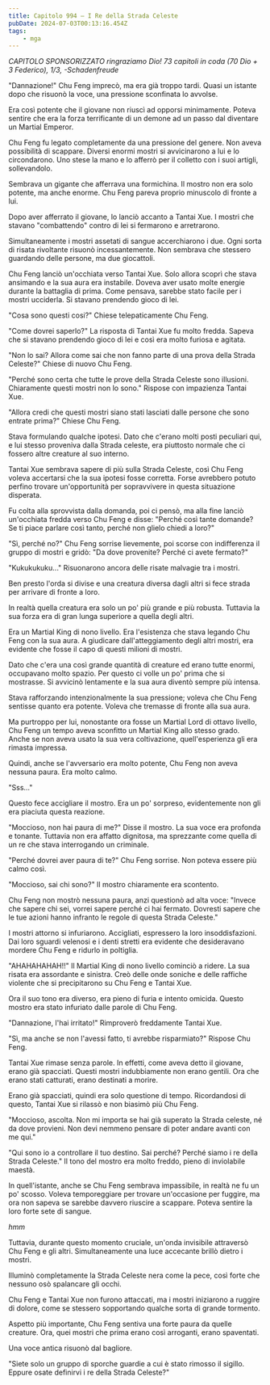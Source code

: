 ```yaml
---
title: Capitolo 994 – I Re della Strada Celeste
pubDate: 2024-07-03T00:13:16.454Z
tags:
    - mga
---
```



<em>CAPITOLO SPONSORIZZATO ringraziamo Dio!
73 capitoli in coda (70 Dio + 3 Federico), 1/3,
-Schadenfreude</em>


"Dannazione!" Chu Feng imprecò, ma era già troppo tardi. Quasi un istante dopo che risuonò la voce, una pressione sconfinata lo avvolse.


Era così potente che il giovane non riuscì ad opporsi minimamente. Poteva sentire che era la forza terrificante di un demone ad un passo dal diventare un Martial Emperor.


Chu Feng fu legato completamente da una pressione del genere. Non aveva possibilità di scappare. Diversi enormi mostri si avvicinarono a lui e lo circondarono. Uno stese la mano e lo afferrò per il colletto con i suoi artigli, sollevandolo.


Sembrava un gigante che afferrava una formichina. Il mostro non era solo potente, ma anche enorme. Chu Feng pareva proprio minuscolo di fronte a lui.


Dopo aver afferrato il giovane, lo lanciò accanto a Tantai Xue. I mostri che stavano "combattendo" contro di lei si fermarono e arretrarono.


Simultaneamente i mostri assetati di sangue accerchiarono i due. Ogni sorta di risata rivoltante risuonò incessantemente. Non sembrava che stessero guardando delle persone, ma due giocattoli.


Chu Feng lanciò un'occhiata verso Tantai Xue. Solo allora scoprì che stava ansimando e la sua aura era instabile. Doveva aver usato molte energie durante la battaglia di prima. Come pensava, sarebbe stato facile per i mostri ucciderla. Si stavano prendendo gioco di lei.


"Cosa sono questi cosi?" Chiese telepaticamente Chu Feng.


"Come dovrei saperlo?" La risposta di Tantai Xue fu molto fredda. Sapeva che si stavano prendendo gioco di lei e così era molto furiosa e agitata.


"Non lo sai? Allora come sai che non fanno parte di una prova della Strada Celeste?" Chiese di nuovo Chu Feng.


"Perché sono certa che tutte le prove della Strada Celeste sono illusioni. Chiaramente questi mostri non lo sono." Rispose con impazienza Tantai Xue.


"Allora credi che questi mostri siano stati lasciati dalle persone che sono entrate prima?" Chiese Chu Feng.


Stava formulando qualche ipotesi. Dato che c'erano molti posti peculiari qui, e lui stesso proveniva dalla Strada celeste, era piuttosto normale che ci fossero altre creature al suo interno.


Tantai Xue sembrava sapere di più sulla Strada Celeste, così Chu Feng voleva accertarsi che la sua ipotesi fosse corretta. Forse avrebbero potuto perfino trovare un'opportunità per sopravvivere in questa situazione disperata.


Fu colta alla sprovvista dalla domanda, poi ci pensò, ma alla fine lanciò un'occhiata fredda verso Chu Feng e disse: "Perché così tante domande? Se ti piace parlare così tanto, perché non glielo chiedi a loro?"


"Sì, perché no?" Chu Feng sorrise lievemente, poi scorse con indifferenza il gruppo di mostri e gridò: "Da dove provenite? Perché ci avete fermato?"


"Kukukukuku..." Risuonarono ancora delle risate malvagie tra i mostri.


Ben presto l'orda si divise e una creatura diversa dagli altri si fece strada per arrivare di fronte a loro.


In realtà quella creatura era solo un po' più grande e più robusta. Tuttavia la sua forza era di gran lunga superiore a quella degli altri.


Era un Martial King di nono livello. Era l'esistenza che stava legando Chu Feng con la sua aura. A giudicare dall'atteggiamento degli altri mostri, era evidente che fosse il capo di questi milioni di mostri.


Dato che c'era una così grande quantità di creature ed erano tutte enormi, occupavano molto spazio. Per questo ci volle un po' prima che si mostrasse. Si avvicinò lentamente e la sua aura diventò sempre più intensa.


Stava rafforzando intenzionalmente la sua pressione; voleva che Chu Feng sentisse quanto era potente. Voleva che tremasse di fronte alla sua aura.


Ma purtroppo per lui, nonostante ora fosse un Martial Lord di ottavo livello, Chu Feng un tempo aveva sconfitto un Martial King allo stesso grado. Anche se non aveva usato la sua vera coltivazione, quell'esperienza gli era rimasta impressa.


Quindi, anche se l'avversario era molto potente, Chu Feng non aveva nessuna paura. Era molto calmo.


"Sss..."


Questo fece accigliare il mostro. Era un po' sorpreso, evidentemente non gli era piaciuta questa reazione.


"Moccioso, non hai paura di me?" Disse il mostro. La sua voce era profonda e tonante. Tuttavia non era affatto dignitosa, ma sprezzante come quella di un re che stava interrogando un criminale.


"Perché dovrei aver paura di te?" Chu Feng sorrise. Non poteva essere più calmo così.


"Moccioso, sai chi sono?" Il mostro chiaramente era scontento.


Chu Feng non mostrò nessuna paura, anzi questionò ad alta voce: "Invece che sapere chi sei, vorrei sapere perché ci hai fermato. Dovresti sapere che le tue azioni hanno infranto le regole di questa Strada Celeste."


I mostri attorno si infuriarono. Accigliati, espressero la loro insoddisfazioni. Dai loro sguardi velenosi e i denti stretti era evidente che desideravano mordere Chu Feng e ridurlo in poltiglia.


"AHAHAHAHAH!!" Il Martial King di nono livello cominciò a ridere. La sua risata era assordante e sinistra. Creò delle onde soniche e delle raffiche violente che si precipitarono su Chu Feng e Tantai Xue.


Ora il suo tono era diverso, era pieno di furia e intento omicida. Questo mostro era stato infuriato dalle parole di Chu Feng.


"Dannazione, l'hai irritato!" Rimproverò freddamente Tantai Xue.


"Sì, ma anche se non l'avessi fatto, ti avrebbe risparmiato?" Rispose Chu Feng.


Tantai Xue rimase senza parole. In effetti, come aveva detto il giovane, erano già spacciati. Questi mostri indubbiamente non erano gentili. Ora che erano stati catturati, erano destinati a morire.


Erano già spacciati, quindi era solo questione di tempo. Ricordandosi di questo, Tantai Xue si rilassò e non biasimò più Chu Feng.


"Moccioso, ascolta. Non mi importa se hai già superato la Strada celeste, né da dove provieni. Non devi nemmeno pensare di poter andare avanti con me qui."


"Qui sono io a controllare il tuo destino. Sai perché? Perché siamo i re della Strada Celeste." Il tono del mostro era molto freddo, pieno di inviolabile maestà.


In quell'istante, anche se Chu Feng sembrava impassibile, in realtà ne fu un po' scosso. Voleva temporeggiare per trovare un'occasione per fuggire, ma ora non sapeva se sarebbe davvero riuscire a scappare. Poteva sentire la loro forte sete di sangue.


*hmm*


Tuttavia, durante questo momento cruciale, un'onda invisibile attraversò Chu Feng e gli altri. Simultaneamente una luce accecante brillò dietro i mostri.


Illuminò completamente la Strada Celeste nera come la pece, così forte che nessuno osò spalancare gli occhi.


Chu Feng e Tantai Xue non furono attaccati, ma i mostri iniziarono a ruggire di dolore, come se stessero sopportando qualche sorta di grande tormento.


Aspetto più importante, Chu Feng sentiva una forte paura da quelle creature. Ora, quei mostri che prima erano così arroganti, erano spaventati.


Una voce antica risuonò dal bagliore.


"Siete solo un gruppo di sporche guardie a cui è stato rimosso il sigillo. Eppure osate definirvi i re della Strada Celeste?"
                                


                                



